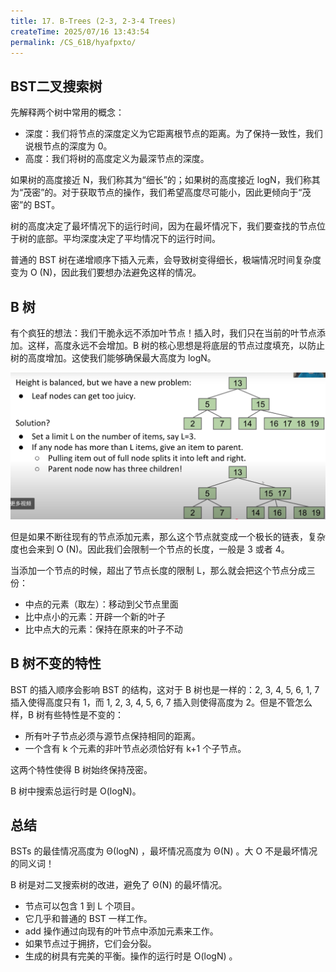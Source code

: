 ```yaml
---
title: 17. B-Trees (2-3, 2-3-4 Trees)
createTime: 2025/07/16 13:43:54
permalink: /CS_61B/hyafpxto/
---
```

## BST二叉搜索树

先解释两个树中常用的概念：

- 深度：我们将节点的深度定义为它距离根节点的距离。为了保持一致性，我们说根节点的深度为 0。
- 高度：我们将树的高度定义为最深节点的深度。

如果树的高度接近 N，我们称其为“细长”的；如果树的高度接近 logN，我们称其为“茂密”的。对于获取节点的操作，我们希望高度尽可能小，因此更倾向于“茂密”的 BST。

树的高度决定了最坏情况下的运行时间，因为在最坏情况下，我们要查找的节点位于树的底部。平均深度决定了平均情况下的运行时间。

普通的 BST 树在递增顺序下插入元素，会导致树变得细长，极端情况时间复杂度变为 O (N)，因此我们要想办法避免这样的情况。

## B 树

有个疯狂的想法：我们干脆永远不添加叶节点！插入时，我们只在当前的叶节点添加。这样，高度永远不会增加。B 树的核心思想是将底层的节点过度填充，以防止树的高度增加。这使我们能够确保最大高度为 logN。

![image.png](https://raw.githubusercontent.com/MrSibe/obsidian_images/main/20250716130823.png)

但是如果不断往现有的节点添加元素，那么这个节点就变成一个极长的链表，复杂度也会来到 O (N)。因此我们会限制一个节点的长度，一般是 3 或者 4。

当添加一个节点的时候，超出了节点长度的限制 L，那么就会把这个节点分成三份：

- 中点的元素（取左）：移动到父节点里面
- 比中点小的元素：开辟一个新的叶子
- 比中点大的元素：保持在原来的叶子不动

## B 树不变的特性

BST 的插入顺序会影响 BST 的结构，这对于 B 树也是一样的：2, 3, 4, 5, 6, 1, 7 插入使得高度只有 1，而 1, 2, 3, 4, 5, 6, 7 插入则使得高度为 2。但是不管怎么样，B 树有些特性是不变的：

- 所有叶子节点必须与源节点保持相同的距离。
- 一个含有 k 个元素的非叶节点必须恰好有 k+1 个子节点。

这两个特性使得 B 树始终保持茂密。

B 树中搜索总运行时是 O(logN)。

## 总结

BSTs 的最佳情况高度为 Θ(logN) ，最坏情况高度为 Θ(N) 。大 O 不是最坏情况的同义词！

B 树是对二叉搜索树的改进，避免了 Θ(N) 的最坏情况。

- 节点可以包含 1 到 L 个项目。
- 它几乎和普通的 BST 一样工作。
- add 操作通过向现有的叶节点中添加元素来工作。
- 如果节点过于拥挤，它们会分裂。
- 生成的树具有完美的平衡。操作的运行时是 O(logN) 。






